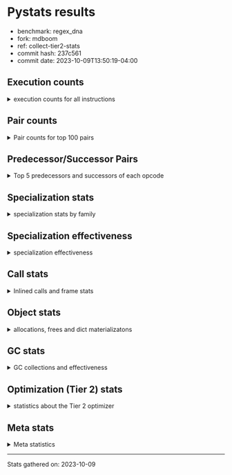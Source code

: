 
# Pystats results

- benchmark: regex_dna
- fork: mdboom
- ref: collect-tier2-stats
- commit hash: 237c561
- commit date: 2023-10-09T13:50:19-04:00

## Execution counts

<details>
<summary> execution counts for all instructions </summary>

|Name | Count | Self | Cumulative | Miss ratio | 
|---|---:|---:|---:|---:|
| LOAD_FAST | 5,700 | 12.4% | 12.4% |  |
| LOAD_GLOBAL_MODULE | 4,540 | 9.8% | 22.2% |  |
| LOAD_FAST_LOAD_FAST | 3,660 | 7.9% | 30.1% |  |
| LOAD_GLOBAL_BUILTIN | 2,960 | 6.4% | 36.5% |  |
| RETURN_VALUE | 2,700 | 5.9% | 42.4% |  |
| RESUME_CHECK | 2,700 | 5.9% | 48.2% |  |
| POP_JUMP_IF_FALSE | 2,040 | 4.4% | 52.7% |  |
| CALL | 1,860 | 4.0% | 56.7% |  |
| LOAD_ATTR_METHOD_NO_DICT | 1,460 | 3.2% | 59.9% |  |
| STORE_FAST | 1,400 | 3.0% | 62.9% |  |
| NOP | 1,320 | 2.9% | 65.8% |  |
| BUILD_TUPLE | 1,320 | 2.9% | 68.6% |  |
| CALL_PY_EXACT_ARGS | 1,320 | 2.9% | 71.5% |  |
| BINARY_SUBSCR_DICT | 1,260 | 2.7% | 74.2% |  |
| CALL_ISINSTANCE | 1,260 | 2.7% | 76.9% |  |
| CALL_TYPE_1 | 1,260 | 2.7% | 79.7% |  |
| TO_BOOL_BOOL | 1,260 | 2.7% | 82.4% |  |
| ENTER_EXECUTOR | 960 | 2.1% | 84.5% |  |
| TO_BOOL | 740 | 1.6% | 86.1% |  |
| PUSH_NULL | 720 | 1.6% | 87.6% |  |
| CALL_LEN | 720 | 1.6% | 89.2% |  |
| LOAD_ATTR_MODULE | 580 | 1.3% | 90.5% |  |
| CALL_LIST_APPEND | 540 | 1.2% | 91.6% |  |
| CALL_METHOD_DESCRIPTOR_FAST_WITH_KEYWORDS | 540 | 1.2% | 92.8% |  |
| CALL_PY_WITH_DEFAULTS | 540 | 1.2% | 94.0% |  |
| FOR_ITER_TUPLE | 360 | 0.8% | 94.8% |  |
| JUMP_BACKWARD | 340 | 0.7% | 95.5% |  |
| LOAD_GLOBAL | 240 | 0.5% | 96.0% |  |
| GET_ITER | 180 | 0.4% | 96.4% |  |
| LOAD_DEREF | 180 | 0.4% | 96.8% |  |
| STORE_FAST_STORE_FAST | 160 | 0.3% | 97.1% |  |
| UNPACK_SEQUENCE_TWO_TUPLE | 160 | 0.3% | 97.5% |  |
| BUILD_LIST | 120 | 0.3% | 97.7% |  |
| CALL_FUNCTION_EX | 120 | 0.3% | 98.0% |  |
| LOAD_CONST | 120 | 0.3% | 98.3% |  |
| FOR_ITER_RANGE | 120 | 0.3% | 98.5% |  |
| LOAD_ATTR | 100 | 0.2% | 98.7% |  |
| COMPARE_OP | 80 | 0.2% | 98.9% |  |
| POP_TOP | 60 | 0.1% | 99.0% |  |
| CALL_INTRINSIC_1 | 60 | 0.1% | 99.2% |  |
| COPY_FREE_VARS | 60 | 0.1% | 99.3% |  |
| LIST_EXTEND | 60 | 0.1% | 99.4% |  |
| LOAD_FAST_CHECK | 60 | 0.1% | 99.6% |  |
| POP_JUMP_IF_NONE | 60 | 0.1% | 99.7% |  |
| BINARY_OP_SUBTRACT_FLOAT | 60 | 0.1% | 99.8% |  |
| CALL_BUILTIN_CLASS | 60 | 0.1% | 100.0% |  |
| BINARY_OP | 20 | 0.0% | 100.0% |  |


</details>

## Pair counts

<details>
<summary> Pair counts for top 100 pairs </summary>

|Pair | Count | Self | Cumulative | 
|---|---:|---:|---:|
| LOAD_GLOBAL_BUILTIN LOAD_FAST | 2,760 | 6.0% | 6.0% |
| RESUME_CHECK LOAD_GLOBAL_BUILTIN | 1,340 | 2.9% | 8.9% |
| CALL_PY_EXACT_ARGS RESUME_CHECK | 1,320 | 2.9% | 11.7% |
| NOP LOAD_GLOBAL_MODULE | 1,260 | 2.7% | 14.5% |
| RETURN_VALUE LOAD_ATTR_METHOD_NO_DICT | 1,260 | 2.7% | 17.2% |
| BUILD_TUPLE BINARY_SUBSCR_DICT | 1,260 | 2.7% | 19.9% |
| LOAD_FAST CALL_TYPE_1 | 1,260 | 2.7% | 22.7% |
| LOAD_FAST LOAD_GLOBAL_MODULE | 1,260 | 2.7% | 25.4% |
| LOAD_FAST_LOAD_FAST BUILD_TUPLE | 1,260 | 2.7% | 28.1% |
| LOAD_FAST_LOAD_FAST CALL_PY_EXACT_ARGS | 1,260 | 2.7% | 30.9% |
| POP_JUMP_IF_FALSE NOP | 1,260 | 2.7% | 33.6% |
| BINARY_SUBSCR_DICT RETURN_VALUE | 1,260 | 2.7% | 36.3% |
| CALL_ISINSTANCE TO_BOOL_BOOL | 1,260 | 2.7% | 39.1% |
| CALL_TYPE_1 LOAD_FAST_LOAD_FAST | 1,260 | 2.7% | 41.8% |
| LOAD_GLOBAL_MODULE LOAD_FAST_LOAD_FAST | 1,260 | 2.7% | 44.5% |
| LOAD_GLOBAL_MODULE CALL_ISINSTANCE | 1,260 | 2.7% | 47.2% |
| LOAD_GLOBAL_MODULE LOAD_GLOBAL_BUILTIN | 1,260 | 2.7% | 50.0% |
| TO_BOOL_BOOL POP_JUMP_IF_FALSE | 1,260 | 2.7% | 52.7% |
| LOAD_FAST CALL | 1,040 | 2.3% | 55.0% |
| LOAD_FAST_LOAD_FAST LOAD_FAST | 940 | 2.0% | 57.0% |
| RETURN_VALUE STORE_FAST | 780 | 1.7% | 58.7% |
| TO_BOOL POP_JUMP_IF_FALSE | 720 | 1.6% | 60.3% |
| CALL RETURN_VALUE | 720 | 1.6% | 61.8% |
| CALL RESUME_CHECK | 720 | 1.6% | 63.4% |
| LOAD_FAST TO_BOOL | 720 | 1.6% | 64.9% |
| POP_JUMP_IF_FALSE LOAD_GLOBAL_MODULE | 720 | 1.6% | 66.5% |
| LOAD_ATTR_METHOD_NO_DICT LOAD_FAST_LOAD_FAST | 720 | 1.6% | 68.1% |
| RESUME_CHECK LOAD_FAST | 720 | 1.6% | 69.6% |
| LOAD_ATTR_MODULE PUSH_NULL | 580 | 1.3% | 70.9% |
| RETURN_VALUE CALL_LEN | 540 | 1.2% | 72.0% |
| LOAD_FAST CALL_METHOD_DESCRIPTOR_FAST_WITH_KEYWORDS | 540 | 1.2% | 73.2% |
| STORE_FAST ENTER_EXECUTOR | 540 | 1.2% | 74.4% |
| CALL_LEN CALL_LIST_APPEND | 540 | 1.2% | 75.6% |
| CALL_METHOD_DESCRIPTOR_FAST_WITH_KEYWORDS RETURN_VALUE | 540 | 1.2% | 76.7% |
| CALL_PY_WITH_DEFAULTS RESUME_CHECK | 540 | 1.2% | 77.9% |
| LOAD_ATTR_METHOD_NO_DICT LOAD_FAST | 540 | 1.2% | 79.1% |
| RESUME_CHECK LOAD_GLOBAL_MODULE | 540 | 1.2% | 80.2% |
| ENTER_EXECUTOR CALL | 500 | 1.1% | 81.3% |
| LOAD_GLOBAL_MODULE LOAD_ATTR_MODULE | 500 | 1.1% | 82.4% |
| CALL_LIST_APPEND ENTER_EXECUTOR | 380 | 0.8% | 83.2% |
| PUSH_NULL LOAD_FAST_LOAD_FAST | 360 | 0.8% | 84.0% |
| ENTER_EXECUTOR CALL_PY_WITH_DEFAULTS | 340 | 0.7% | 84.7% |
| STORE_FAST LOAD_FAST | 320 | 0.7% | 85.4% |
| JUMP_BACKWARD FOR_ITER_TUPLE | 240 | 0.5% | 86.0% |
| LOAD_FAST LOAD_ATTR_METHOD_NO_DICT | 200 | 0.4% | 86.4% |
| LOAD_FAST_LOAD_FAST CALL_PY_WITH_DEFAULTS | 200 | 0.4% | 86.8% |
| FOR_ITER_TUPLE STORE_FAST | 200 | 0.4% | 87.3% |
| LOAD_ATTR_METHOD_NO_DICT LOAD_GLOBAL_BUILTIN | 200 | 0.4% | 87.7% |
| LOAD_GLOBAL_BUILTIN LOAD_GLOBAL_MODULE | 200 | 0.4% | 88.1% |
| PUSH_NULL CALL | 180 | 0.4% | 88.5% |
| STORE_FAST JUMP_BACKWARD | 180 | 0.4% | 88.9% |
| STORE_FAST LOAD_GLOBAL_MODULE | 160 | 0.3% | 89.3% |
| STORE_FAST_STORE_FAST LOAD_GLOBAL_MODULE | 160 | 0.3% | 89.6% |
| CALL_LIST_APPEND JUMP_BACKWARD | 160 | 0.3% | 89.9% |
| FOR_ITER_TUPLE UNPACK_SEQUENCE_TWO_TUPLE | 160 | 0.3% | 90.3% |
| UNPACK_SEQUENCE_TWO_TUPLE STORE_FAST_STORE_FAST | 160 | 0.3% | 90.6% |
| CALL CALL | 140 | 0.3% | 90.9% |
| LOAD_GLOBAL LOAD_GLOBAL_MODULE | 140 | 0.3% | 91.2% |
| GET_ITER FOR_ITER_TUPLE | 120 | 0.3% | 91.5% |
| PUSH_NULL LOAD_FAST | 120 | 0.3% | 91.8% |
| LOAD_DEREF PUSH_NULL | 120 | 0.3% | 92.0% |
| LOAD_FAST CALL_LEN | 120 | 0.3% | 92.3% |
| CALL_LEN STORE_FAST | 120 | 0.3% | 92.5% |
| LOAD_GLOBAL_MODULE GET_ITER | 120 | 0.3% | 92.8% |
| STORE_FAST LOAD_GLOBAL | 100 | 0.2% | 93.0% |
| LOAD_ATTR LOAD_ATTR_MODULE | 80 | 0.2% | 93.2% |
| LOAD_GLOBAL LOAD_GLOBAL_BUILTIN | 80 | 0.2% | 93.4% |
| LOAD_GLOBAL_MODULE LOAD_ATTR | 80 | 0.2% | 93.5% |
| GET_ITER FOR_ITER_RANGE | 60 | 0.1% | 93.7% |
| NOP LOAD_DEREF | 60 | 0.1% | 93.8% |
| POP_TOP NOP | 60 | 0.1% | 93.9% |
| PUSH_NULL LOAD_CONST | 60 | 0.1% | 94.1% |
| RETURN_VALUE RETURN_VALUE | 60 | 0.1% | 94.2% |
| BUILD_LIST LOAD_DEREF | 60 | 0.1% | 94.3% |
| BUILD_LIST STORE_FAST | 60 | 0.1% | 94.5% |
| BUILD_TUPLE RETURN_VALUE | 60 | 0.1% | 94.6% |
| CALL POP_TOP | 60 | 0.1% | 94.7% |
| CALL LOAD_FAST | 60 | 0.1% | 94.8% |
| CALL STORE_FAST | 60 | 0.1% | 95.0% |
| CALL CALL_LEN | 60 | 0.1% | 95.1% |
| CALL_FUNCTION_EX COPY_FREE_VARS | 60 | 0.1% | 95.2% |
| CALL_FUNCTION_EX RESUME_CHECK | 60 | 0.1% | 95.4% |
| CALL_INTRINSIC_1 CALL_FUNCTION_EX | 60 | 0.1% | 95.5% |
| COMPARE_OP POP_JUMP_IF_FALSE | 60 | 0.1% | 95.6% |
| COPY_FREE_VARS RESUME_CHECK | 60 | 0.1% | 95.8% |
| ENTER_EXECUTOR LOAD_FAST_LOAD_FAST | 60 | 0.1% | 95.9% |
| JUMP_BACKWARD FOR_ITER_RANGE | 60 | 0.1% | 96.0% |
| LIST_EXTEND CALL_INTRINSIC_1 | 60 | 0.1% | 96.1% |
| LOAD_CONST LOAD_CONST | 60 | 0.1% | 96.3% |
| LOAD_CONST LOAD_FAST | 60 | 0.1% | 96.4% |
| LOAD_DEREF LIST_EXTEND | 60 | 0.1% | 96.5% |
| LOAD_FAST GET_ITER | 60 | 0.1% | 96.7% |
| LOAD_FAST RETURN_VALUE | 60 | 0.1% | 96.8% |
| LOAD_FAST BUILD_LIST | 60 | 0.1% | 96.9% |
| LOAD_FAST CALL_FUNCTION_EX | 60 | 0.1% | 97.1% |
| LOAD_FAST COMPARE_OP | 60 | 0.1% | 97.2% |
| LOAD_FAST POP_JUMP_IF_NONE | 60 | 0.1% | 97.3% |
| LOAD_FAST_CHECK LOAD_FAST | 60 | 0.1% | 97.4% |
| POP_JUMP_IF_FALSE LOAD_FAST | 60 | 0.1% | 97.6% |
| POP_JUMP_IF_NONE LOAD_FAST_CHECK | 60 | 0.1% | 97.7% |


</details>

## Predecessor/Successor Pairs

<details>
<summary> Top 5 predecessors and successors of each opcode </summary>

### GET_ITER

<details>
<summary> Successors and predecessors for GET_ITER </summary>

|Predecessors | Count | Percentage | 
|---|---:|---:|
| LOAD_GLOBAL_MODULE | 120 | 66.7% |
| LOAD_FAST | 60 | 33.3% |

|Successors | Count | Percentage | 
|---|---:|---:|
| FOR_ITER_TUPLE | 120 | 66.7% |
| FOR_ITER_RANGE | 60 | 33.3% |


</details>

### NOP

<details>
<summary> Successors and predecessors for NOP </summary>

|Predecessors | Count | Percentage | 
|---|---:|---:|
| POP_JUMP_IF_FALSE | 1,260 | 95.5% |
| POP_TOP | 60 | 4.5% |

|Successors | Count | Percentage | 
|---|---:|---:|
| LOAD_GLOBAL_MODULE | 1,260 | 95.5% |
| LOAD_DEREF | 60 | 4.5% |


</details>

### POP_TOP

<details>
<summary> Successors and predecessors for POP_TOP </summary>

|Predecessors | Count | Percentage | 
|---|---:|---:|
| CALL | 60 | 100.0% |

|Successors | Count | Percentage | 
|---|---:|---:|
| NOP | 60 | 100.0% |


</details>

### PUSH_NULL

<details>
<summary> Successors and predecessors for PUSH_NULL </summary>

|Predecessors | Count | Percentage | 
|---|---:|---:|
| LOAD_ATTR_MODULE | 580 | 80.6% |
| LOAD_DEREF | 120 | 16.7% |
| LOAD_ATTR | 20 | 2.8% |

|Successors | Count | Percentage | 
|---|---:|---:|
| LOAD_FAST_LOAD_FAST | 360 | 50.0% |
| CALL | 180 | 25.0% |
| LOAD_FAST | 120 | 16.7% |
| LOAD_CONST | 60 | 8.3% |


</details>

### RETURN_VALUE

<details>
<summary> Successors and predecessors for RETURN_VALUE </summary>

|Predecessors | Count | Percentage | 
|---|---:|---:|
| BINARY_SUBSCR_DICT | 1,260 | 46.7% |
| CALL | 720 | 26.7% |
| CALL_METHOD_DESCRIPTOR_FAST_WITH_KEYWORDS | 540 | 20.0% |
| RETURN_VALUE | 60 | 2.2% |
| BUILD_TUPLE | 60 | 2.2% |

|Successors | Count | Percentage | 
|---|---:|---:|
| LOAD_ATTR_METHOD_NO_DICT | 1,260 | 46.7% |
| STORE_FAST | 780 | 28.9% |
| CALL_LEN | 540 | 20.0% |
| RETURN_VALUE | 60 | 2.2% |
| LOAD_GLOBAL | 40 | 1.5% |


</details>

### TO_BOOL

<details>
<summary> Successors and predecessors for TO_BOOL </summary>

|Predecessors | Count | Percentage | 
|---|---:|---:|
| LOAD_FAST | 720 | 97.3% |
| TO_BOOL | 20 | 2.7% |

|Successors | Count | Percentage | 
|---|---:|---:|
| POP_JUMP_IF_FALSE | 720 | 97.3% |
| TO_BOOL | 20 | 2.7% |


</details>

### BINARY_OP

<details>
<summary> Successors and predecessors for BINARY_OP </summary>

|Predecessors | Count | Percentage | 
|---|---:|---:|
| LOAD_FAST | 20 | 100.0% |

|Successors | Count | Percentage | 
|---|---:|---:|
| BINARY_OP_SUBTRACT_FLOAT | 20 | 100.0% |


</details>

### BUILD_LIST

<details>
<summary> Successors and predecessors for BUILD_LIST </summary>

|Predecessors | Count | Percentage | 
|---|---:|---:|
| LOAD_FAST | 60 | 50.0% |
| STORE_FAST | 60 | 50.0% |

|Successors | Count | Percentage | 
|---|---:|---:|
| LOAD_DEREF | 60 | 50.0% |
| STORE_FAST | 60 | 50.0% |


</details>

### BUILD_TUPLE

<details>
<summary> Successors and predecessors for BUILD_TUPLE </summary>

|Predecessors | Count | Percentage | 
|---|---:|---:|
| LOAD_FAST_LOAD_FAST | 1,260 | 95.5% |
| CALL_LEN | 60 | 4.5% |

|Successors | Count | Percentage | 
|---|---:|---:|
| BINARY_SUBSCR_DICT | 1,260 | 95.5% |
| RETURN_VALUE | 60 | 4.5% |


</details>

### CALL

<details>
<summary> Successors and predecessors for CALL </summary>

|Predecessors | Count | Percentage | 
|---|---:|---:|
| LOAD_FAST | 1,040 | 55.9% |
| ENTER_EXECUTOR | 500 | 26.9% |
| PUSH_NULL | 180 | 9.7% |
| CALL | 140 | 7.5% |

|Successors | Count | Percentage | 
|---|---:|---:|
| RETURN_VALUE | 720 | 38.7% |
| RESUME_CHECK | 720 | 38.7% |
| CALL | 140 | 7.5% |
| POP_TOP | 60 | 3.2% |
| LOAD_FAST | 60 | 3.2% |


</details>

### CALL_FUNCTION_EX

<details>
<summary> Successors and predecessors for CALL_FUNCTION_EX </summary>

|Predecessors | Count | Percentage | 
|---|---:|---:|
| CALL_INTRINSIC_1 | 60 | 50.0% |
| LOAD_FAST | 60 | 50.0% |

|Successors | Count | Percentage | 
|---|---:|---:|
| COPY_FREE_VARS | 60 | 50.0% |
| RESUME_CHECK | 60 | 50.0% |


</details>

### CALL_INTRINSIC_1

<details>
<summary> Successors and predecessors for CALL_INTRINSIC_1 </summary>

|Predecessors | Count | Percentage | 
|---|---:|---:|
| LIST_EXTEND | 60 | 100.0% |

|Successors | Count | Percentage | 
|---|---:|---:|
| CALL_FUNCTION_EX | 60 | 100.0% |


</details>

### COMPARE_OP

<details>
<summary> Successors and predecessors for COMPARE_OP </summary>

|Predecessors | Count | Percentage | 
|---|---:|---:|
| LOAD_FAST | 60 | 75.0% |
| COMPARE_OP | 20 | 25.0% |

|Successors | Count | Percentage | 
|---|---:|---:|
| POP_JUMP_IF_FALSE | 60 | 75.0% |
| COMPARE_OP | 20 | 25.0% |


</details>

### COPY_FREE_VARS

<details>
<summary> Successors and predecessors for COPY_FREE_VARS </summary>

|Predecessors | Count | Percentage | 
|---|---:|---:|
| CALL_FUNCTION_EX | 60 | 100.0% |

|Successors | Count | Percentage | 
|---|---:|---:|
| RESUME_CHECK | 60 | 100.0% |


</details>

### ENTER_EXECUTOR

<details>
<summary> Successors and predecessors for ENTER_EXECUTOR </summary>

|Predecessors | Count | Percentage | 
|---|---:|---:|
| STORE_FAST | 540 | 56.2% |
| CALL_LIST_APPEND | 380 | 39.6% |
| JUMP_BACKWARD | 40 | 4.2% |

|Successors | Count | Percentage | 
|---|---:|---:|
| CALL | 500 | 52.1% |
| CALL_PY_WITH_DEFAULTS | 340 | 35.4% |
| LOAD_FAST_LOAD_FAST | 60 | 6.2% |
| LOAD_GLOBAL_MODULE | 40 | 4.2% |
| LOAD_GLOBAL | 20 | 2.1% |


</details>

### JUMP_BACKWARD

<details>
<summary> Successors and predecessors for JUMP_BACKWARD </summary>

|Predecessors | Count | Percentage | 
|---|---:|---:|
| STORE_FAST | 180 | 52.9% |
| CALL_LIST_APPEND | 160 | 47.1% |

|Successors | Count | Percentage | 
|---|---:|---:|
| FOR_ITER_TUPLE | 240 | 70.6% |
| FOR_ITER_RANGE | 60 | 17.6% |
| ENTER_EXECUTOR | 40 | 11.8% |


</details>

### LIST_EXTEND

<details>
<summary> Successors and predecessors for LIST_EXTEND </summary>

|Predecessors | Count | Percentage | 
|---|---:|---:|
| LOAD_DEREF | 60 | 100.0% |

|Successors | Count | Percentage | 
|---|---:|---:|
| CALL_INTRINSIC_1 | 60 | 100.0% |


</details>

### LOAD_ATTR

<details>
<summary> Successors and predecessors for LOAD_ATTR </summary>

|Predecessors | Count | Percentage | 
|---|---:|---:|
| LOAD_GLOBAL_MODULE | 80 | 80.0% |
| LOAD_GLOBAL | 20 | 20.0% |

|Successors | Count | Percentage | 
|---|---:|---:|
| LOAD_ATTR_MODULE | 80 | 80.0% |
| PUSH_NULL | 20 | 20.0% |


</details>

### LOAD_CONST

<details>
<summary> Successors and predecessors for LOAD_CONST </summary>

|Predecessors | Count | Percentage | 
|---|---:|---:|
| PUSH_NULL | 60 | 50.0% |
| LOAD_CONST | 60 | 50.0% |

|Successors | Count | Percentage | 
|---|---:|---:|
| LOAD_CONST | 60 | 50.0% |
| LOAD_FAST | 60 | 50.0% |


</details>

### LOAD_DEREF

<details>
<summary> Successors and predecessors for LOAD_DEREF </summary>

|Predecessors | Count | Percentage | 
|---|---:|---:|
| NOP | 60 | 33.3% |
| BUILD_LIST | 60 | 33.3% |
| RESUME_CHECK | 60 | 33.3% |

|Successors | Count | Percentage | 
|---|---:|---:|
| PUSH_NULL | 120 | 66.7% |
| LIST_EXTEND | 60 | 33.3% |


</details>

### LOAD_FAST

<details>
<summary> Successors and predecessors for LOAD_FAST </summary>

|Predecessors | Count | Percentage | 
|---|---:|---:|
| LOAD_GLOBAL_BUILTIN | 2,760 | 48.4% |
| LOAD_FAST_LOAD_FAST | 940 | 16.5% |
| RESUME_CHECK | 720 | 12.6% |
| LOAD_ATTR_METHOD_NO_DICT | 540 | 9.5% |
| STORE_FAST | 320 | 5.6% |

|Successors | Count | Percentage | 
|---|---:|---:|
| CALL_TYPE_1 | 1,260 | 22.1% |
| LOAD_GLOBAL_MODULE | 1,260 | 22.1% |
| CALL | 1,040 | 18.2% |
| TO_BOOL | 720 | 12.6% |
| CALL_METHOD_DESCRIPTOR_FAST_WITH_KEYWORDS | 540 | 9.5% |


</details>

### LOAD_FAST_CHECK

<details>
<summary> Successors and predecessors for LOAD_FAST_CHECK </summary>

|Predecessors | Count | Percentage | 
|---|---:|---:|
| POP_JUMP_IF_NONE | 60 | 100.0% |

|Successors | Count | Percentage | 
|---|---:|---:|
| LOAD_FAST | 60 | 100.0% |


</details>

### LOAD_FAST_LOAD_FAST

<details>
<summary> Successors and predecessors for LOAD_FAST_LOAD_FAST </summary>

|Predecessors | Count | Percentage | 
|---|---:|---:|
| CALL_TYPE_1 | 1,260 | 34.4% |
| LOAD_GLOBAL_MODULE | 1,260 | 34.4% |
| LOAD_ATTR_METHOD_NO_DICT | 720 | 19.7% |
| PUSH_NULL | 360 | 9.8% |
| ENTER_EXECUTOR | 60 | 1.6% |

|Successors | Count | Percentage | 
|---|---:|---:|
| BUILD_TUPLE | 1,260 | 34.4% |
| CALL_PY_EXACT_ARGS | 1,260 | 34.4% |
| LOAD_FAST | 940 | 25.7% |
| CALL_PY_WITH_DEFAULTS | 200 | 5.5% |


</details>

### LOAD_GLOBAL

<details>
<summary> Successors and predecessors for LOAD_GLOBAL </summary>

|Predecessors | Count | Percentage | 
|---|---:|---:|
| STORE_FAST | 100 | 41.7% |
| RETURN_VALUE | 40 | 16.7% |
| RESUME_CHECK | 40 | 16.7% |
| ENTER_EXECUTOR | 20 | 8.3% |
| LOAD_FAST | 20 | 8.3% |

|Successors | Count | Percentage | 
|---|---:|---:|
| LOAD_GLOBAL_MODULE | 140 | 58.3% |
| LOAD_GLOBAL_BUILTIN | 80 | 33.3% |
| LOAD_ATTR | 20 | 8.3% |


</details>

### POP_JUMP_IF_FALSE

<details>
<summary> Successors and predecessors for POP_JUMP_IF_FALSE </summary>

|Predecessors | Count | Percentage | 
|---|---:|---:|
| TO_BOOL_BOOL | 1,260 | 61.8% |
| TO_BOOL | 720 | 35.3% |
| COMPARE_OP | 60 | 2.9% |

|Successors | Count | Percentage | 
|---|---:|---:|
| NOP | 1,260 | 61.8% |
| LOAD_GLOBAL_MODULE | 720 | 35.3% |
| LOAD_FAST | 60 | 2.9% |


</details>

### POP_JUMP_IF_NONE

<details>
<summary> Successors and predecessors for POP_JUMP_IF_NONE </summary>

|Predecessors | Count | Percentage | 
|---|---:|---:|
| LOAD_FAST | 60 | 100.0% |

|Successors | Count | Percentage | 
|---|---:|---:|
| LOAD_FAST_CHECK | 60 | 100.0% |


</details>

### STORE_FAST

<details>
<summary> Successors and predecessors for STORE_FAST </summary>

|Predecessors | Count | Percentage | 
|---|---:|---:|
| RETURN_VALUE | 780 | 55.7% |
| FOR_ITER_TUPLE | 200 | 14.3% |
| CALL_LEN | 120 | 8.6% |
| BUILD_LIST | 60 | 4.3% |
| CALL | 60 | 4.3% |

|Successors | Count | Percentage | 
|---|---:|---:|
| ENTER_EXECUTOR | 540 | 38.6% |
| LOAD_FAST | 320 | 22.9% |
| JUMP_BACKWARD | 180 | 12.9% |
| LOAD_GLOBAL_MODULE | 160 | 11.4% |
| LOAD_GLOBAL | 100 | 7.1% |


</details>

### STORE_FAST_STORE_FAST

<details>
<summary> Successors and predecessors for STORE_FAST_STORE_FAST </summary>

|Predecessors | Count | Percentage | 
|---|---:|---:|
| UNPACK_SEQUENCE_TWO_TUPLE | 160 | 100.0% |

|Successors | Count | Percentage | 
|---|---:|---:|
| LOAD_GLOBAL_MODULE | 160 | 100.0% |


</details>

### BINARY_OP_SUBTRACT_FLOAT

<details>
<summary> Successors and predecessors for BINARY_OP_SUBTRACT_FLOAT </summary>

|Predecessors | Count | Percentage | 
|---|---:|---:|
| LOAD_FAST | 40 | 66.7% |
| BINARY_OP | 20 | 33.3% |

|Successors | Count | Percentage | 
|---|---:|---:|
| STORE_FAST | 60 | 100.0% |


</details>

### BINARY_SUBSCR_DICT

<details>
<summary> Successors and predecessors for BINARY_SUBSCR_DICT </summary>

|Predecessors | Count | Percentage | 
|---|---:|---:|
| BUILD_TUPLE | 1,260 | 100.0% |

|Successors | Count | Percentage | 
|---|---:|---:|
| RETURN_VALUE | 1,260 | 100.0% |


</details>

### CALL_BUILTIN_CLASS

<details>
<summary> Successors and predecessors for CALL_BUILTIN_CLASS </summary>

|Predecessors | Count | Percentage | 
|---|---:|---:|
| LOAD_FAST | 40 | 66.7% |
| CALL | 20 | 33.3% |

|Successors | Count | Percentage | 
|---|---:|---:|
| STORE_FAST | 60 | 100.0% |


</details>

### CALL_ISINSTANCE

<details>
<summary> Successors and predecessors for CALL_ISINSTANCE </summary>

|Predecessors | Count | Percentage | 
|---|---:|---:|
| LOAD_GLOBAL_MODULE | 1,260 | 100.0% |

|Successors | Count | Percentage | 
|---|---:|---:|
| TO_BOOL_BOOL | 1,260 | 100.0% |


</details>

### CALL_LEN

<details>
<summary> Successors and predecessors for CALL_LEN </summary>

|Predecessors | Count | Percentage | 
|---|---:|---:|
| RETURN_VALUE | 540 | 75.0% |
| LOAD_FAST | 120 | 16.7% |
| CALL | 60 | 8.3% |

|Successors | Count | Percentage | 
|---|---:|---:|
| CALL_LIST_APPEND | 540 | 75.0% |
| STORE_FAST | 120 | 16.7% |
| BUILD_TUPLE | 60 | 8.3% |


</details>

### CALL_LIST_APPEND

<details>
<summary> Successors and predecessors for CALL_LIST_APPEND </summary>

|Predecessors | Count | Percentage | 
|---|---:|---:|
| CALL_LEN | 540 | 100.0% |

|Successors | Count | Percentage | 
|---|---:|---:|
| ENTER_EXECUTOR | 380 | 70.4% |
| JUMP_BACKWARD | 160 | 29.6% |


</details>

### CALL_METHOD_DESCRIPTOR_FAST_WITH_KEYWORDS

<details>
<summary> Successors and predecessors for CALL_METHOD_DESCRIPTOR_FAST_WITH_KEYWORDS </summary>

|Predecessors | Count | Percentage | 
|---|---:|---:|
| LOAD_FAST | 540 | 100.0% |

|Successors | Count | Percentage | 
|---|---:|---:|
| RETURN_VALUE | 540 | 100.0% |


</details>

### CALL_PY_EXACT_ARGS

<details>
<summary> Successors and predecessors for CALL_PY_EXACT_ARGS </summary>

|Predecessors | Count | Percentage | 
|---|---:|---:|
| LOAD_FAST_LOAD_FAST | 1,260 | 95.5% |
| LOAD_FAST | 40 | 3.0% |
| CALL | 20 | 1.5% |

|Successors | Count | Percentage | 
|---|---:|---:|
| RESUME_CHECK | 1,320 | 100.0% |


</details>

### CALL_PY_WITH_DEFAULTS

<details>
<summary> Successors and predecessors for CALL_PY_WITH_DEFAULTS </summary>

|Predecessors | Count | Percentage | 
|---|---:|---:|
| ENTER_EXECUTOR | 340 | 63.0% |
| LOAD_FAST_LOAD_FAST | 200 | 37.0% |

|Successors | Count | Percentage | 
|---|---:|---:|
| RESUME_CHECK | 540 | 100.0% |


</details>

### CALL_TYPE_1

<details>
<summary> Successors and predecessors for CALL_TYPE_1 </summary>

|Predecessors | Count | Percentage | 
|---|---:|---:|
| LOAD_FAST | 1,260 | 100.0% |

|Successors | Count | Percentage | 
|---|---:|---:|
| LOAD_FAST_LOAD_FAST | 1,260 | 100.0% |


</details>

### FOR_ITER_RANGE

<details>
<summary> Successors and predecessors for FOR_ITER_RANGE </summary>

|Predecessors | Count | Percentage | 
|---|---:|---:|
| GET_ITER | 60 | 50.0% |
| JUMP_BACKWARD | 60 | 50.0% |

|Successors | Count | Percentage | 
|---|---:|---:|
| STORE_FAST | 60 | 50.0% |
| LOAD_GLOBAL_MODULE | 40 | 33.3% |
| LOAD_GLOBAL | 20 | 16.7% |


</details>

### FOR_ITER_TUPLE

<details>
<summary> Successors and predecessors for FOR_ITER_TUPLE </summary>

|Predecessors | Count | Percentage | 
|---|---:|---:|
| JUMP_BACKWARD | 240 | 66.7% |
| GET_ITER | 120 | 33.3% |

|Successors | Count | Percentage | 
|---|---:|---:|
| STORE_FAST | 200 | 55.6% |
| UNPACK_SEQUENCE_TWO_TUPLE | 160 | 44.4% |


</details>

### LOAD_ATTR_METHOD_NO_DICT

<details>
<summary> Successors and predecessors for LOAD_ATTR_METHOD_NO_DICT </summary>

|Predecessors | Count | Percentage | 
|---|---:|---:|
| RETURN_VALUE | 1,260 | 86.3% |
| LOAD_FAST | 200 | 13.7% |

|Successors | Count | Percentage | 
|---|---:|---:|
| LOAD_FAST_LOAD_FAST | 720 | 49.3% |
| LOAD_FAST | 540 | 37.0% |
| LOAD_GLOBAL_BUILTIN | 200 | 13.7% |


</details>

### LOAD_ATTR_MODULE

<details>
<summary> Successors and predecessors for LOAD_ATTR_MODULE </summary>

|Predecessors | Count | Percentage | 
|---|---:|---:|
| LOAD_GLOBAL_MODULE | 500 | 86.2% |
| LOAD_ATTR | 80 | 13.8% |

|Successors | Count | Percentage | 
|---|---:|---:|
| PUSH_NULL | 580 | 100.0% |


</details>

### LOAD_GLOBAL_BUILTIN

<details>
<summary> Successors and predecessors for LOAD_GLOBAL_BUILTIN </summary>

|Predecessors | Count | Percentage | 
|---|---:|---:|
| RESUME_CHECK | 1,340 | 45.3% |
| LOAD_GLOBAL_MODULE | 1,260 | 42.6% |
| LOAD_ATTR_METHOD_NO_DICT | 200 | 6.8% |
| LOAD_GLOBAL | 80 | 2.7% |
| LOAD_FAST | 40 | 1.4% |

|Successors | Count | Percentage | 
|---|---:|---:|
| LOAD_FAST | 2,760 | 93.2% |
| LOAD_GLOBAL_MODULE | 200 | 6.8% |


</details>

### LOAD_GLOBAL_MODULE

<details>
<summary> Successors and predecessors for LOAD_GLOBAL_MODULE </summary>

|Predecessors | Count | Percentage | 
|---|---:|---:|
| NOP | 1,260 | 27.8% |
| LOAD_FAST | 1,260 | 27.8% |
| POP_JUMP_IF_FALSE | 720 | 15.9% |
| RESUME_CHECK | 540 | 11.9% |
| LOAD_GLOBAL_BUILTIN | 200 | 4.4% |

|Successors | Count | Percentage | 
|---|---:|---:|
| LOAD_FAST_LOAD_FAST | 1,260 | 27.8% |
| CALL_ISINSTANCE | 1,260 | 27.8% |
| LOAD_GLOBAL_BUILTIN | 1,260 | 27.8% |
| LOAD_ATTR_MODULE | 500 | 11.0% |
| GET_ITER | 120 | 2.6% |


</details>

### RESUME_CHECK

<details>
<summary> Successors and predecessors for RESUME_CHECK </summary>

|Predecessors | Count | Percentage | 
|---|---:|---:|
| CALL_PY_EXACT_ARGS | 1,320 | 48.9% |
| CALL | 720 | 26.7% |
| CALL_PY_WITH_DEFAULTS | 540 | 20.0% |
| CALL_FUNCTION_EX | 60 | 2.2% |
| COPY_FREE_VARS | 60 | 2.2% |

|Successors | Count | Percentage | 
|---|---:|---:|
| LOAD_GLOBAL_BUILTIN | 1,340 | 49.6% |
| LOAD_FAST | 720 | 26.7% |
| LOAD_GLOBAL_MODULE | 540 | 20.0% |
| LOAD_DEREF | 60 | 2.2% |
| LOAD_GLOBAL | 40 | 1.5% |


</details>

### TO_BOOL_BOOL

<details>
<summary> Successors and predecessors for TO_BOOL_BOOL </summary>

|Predecessors | Count | Percentage | 
|---|---:|---:|
| CALL_ISINSTANCE | 1,260 | 100.0% |

|Successors | Count | Percentage | 
|---|---:|---:|
| POP_JUMP_IF_FALSE | 1,260 | 100.0% |


</details>

### UNPACK_SEQUENCE_TWO_TUPLE

<details>
<summary> Successors and predecessors for UNPACK_SEQUENCE_TWO_TUPLE </summary>

|Predecessors | Count | Percentage | 
|---|---:|---:|
| FOR_ITER_TUPLE | 160 | 100.0% |

|Successors | Count | Percentage | 
|---|---:|---:|
| STORE_FAST_STORE_FAST | 160 | 100.0% |


</details>


</details>

## Specialization stats

<details>
<summary> specialization stats by family </summary>

### BINARY_OP

<details>
<summary> specialization stats for BINARY_OP family </summary>

|Kind | Count | Ratio | 
|---|---:|---:|
|          hit | 60 | 75.0% |

| | Count | Ratio | 
|---|---:|---:|
| Success | 20 | 100.0% |
| Failure | 0 | 0.0% |


</details>

### BINARY_SUBSCR

<details>
<summary> specialization stats for BINARY_SUBSCR family </summary>

|Kind | Count | Ratio | 
|---|---:|---:|
|          hit | 1,260 | 100.0% |


</details>

### CALL

<details>
<summary> specialization stats for CALL family </summary>

|Kind | Count | Ratio | 
|---|---:|---:|
|     deferred | 1,620 | 20.0% |
|          hit | 6,240 | 77.0% |

| | Count | Ratio | 
|---|---:|---:|
| Success | 100 | 41.7% |
| Failure | 140 | 58.3% |

|Failure kind | Count | Ratio | 
|---|---:|---:|
| code complex parameters | 60 | 42.9% |
| cfunc noargs | 60 | 42.9% |
| meth descr method fastcall keywords | 20 | 14.3% |


</details>

### COMPARE_OP

<details>
<summary> specialization stats for COMPARE_OP family </summary>

|Kind | Count | Ratio | 
|---|---:|---:|
|     deferred | 60 | 75.0% |

| | Count | Ratio | 
|---|---:|---:|
| Success | 0 | 0.0% |
| Failure | 20 | 100.0% |

|Failure kind | Count | Ratio | 
|---|---:|---:|
| tuple | 20 | 100.0% |


</details>

### FOR_ITER

<details>
<summary> specialization stats for FOR_ITER family </summary>

|Kind | Count | Ratio | 
|---|---:|---:|
|          hit | 480 | 100.0% |


</details>

### JUMP_BACKWARD

<details>
<summary> specialization stats for JUMP_BACKWARD family </summary>


</details>

### LOAD_ATTR

<details>
<summary> specialization stats for LOAD_ATTR family </summary>

|Kind | Count | Ratio | 
|---|---:|---:|
|     deferred | 20 | 0.9% |
|          hit | 2,040 | 95.3% |

| | Count | Ratio | 
|---|---:|---:|
| Success | 80 | 100.0% |
| Failure | 0 | 0.0% |


</details>

### LOAD_GLOBAL

<details>
<summary> specialization stats for LOAD_GLOBAL family </summary>

|Kind | Count | Ratio | 
|---|---:|---:|
|     deferred | 20 | 0.3% |
|          hit | 7,500 | 96.9% |

| | Count | Ratio | 
|---|---:|---:|
| Success | 220 | 100.0% |
| Failure | 0 | 0.0% |


</details>

### POP_JUMP_IF_FALSE

<details>
<summary> specialization stats for POP_JUMP_IF_FALSE family </summary>


</details>

### POP_JUMP_IF_NONE

<details>
<summary> specialization stats for POP_JUMP_IF_NONE family </summary>


</details>

### TO_BOOL

<details>
<summary> specialization stats for TO_BOOL family </summary>

|Kind | Count | Ratio | 
|---|---:|---:|
|     deferred | 720 | 36.0% |
|          hit | 1,260 | 63.0% |

| | Count | Ratio | 
|---|---:|---:|
| Success | 0 | 0.0% |
| Failure | 20 | 100.0% |

|Failure kind | Count | Ratio | 
|---|---:|---:|
| tuple | 20 | 100.0% |


</details>

### UNPACK_SEQUENCE

<details>
<summary> specialization stats for UNPACK_SEQUENCE family </summary>

|Kind | Count | Ratio | 
|---|---:|---:|
|          hit | 160 | 100.0% |


</details>


</details>

## Specialization effectiveness

<details>
<summary> specialization effectiveness </summary>

|Instructions | Count | Ratio | 
|---|---:|---:|
| Basic | 18,960 | 41.1% |
| Not specialized | 5,480 | 11.9% |
| Specialized | 21,700 | 47.0% |

### Deferred by instruction

<details>
<summary> deferred by instruction </summary>

|Name | Count | Ratio | 
|---|---:|---:|
| CALL | 1,620 | 66.4% |
| TO_BOOL | 720 | 29.5% |
| COMPARE_OP | 60 | 2.5% |
| LOAD_ATTR | 20 | 0.8% |
| LOAD_GLOBAL | 20 | 0.8% |
| BINARY_SLICE | 0 | 0.0% |
| STORE_SLICE | 0 | 0.0% |
| BINARY_SUBSCR | 0 | 0.0% |
| GET_ITER | 0 | 0.0% |
| NOP | 0 | 0.0% |


</details>

### Misses by instruction

<details>
<summary> misses by instruction </summary>


</details>


</details>

## Call stats

<details>
<summary> Inlined calls and frame stats </summary>

| | Count | Ratio | 
|---|---:|---:|
| Calls to PyEval_EvalDefault | 0 | 0.0% |
| Calls to Python functions inlined | 2,700 | 100.0% |
| Calls via PyEval_EvalFrame (total) | 0 | 0.0% |
| Calls via PyEval_EvalFrame (vector) | 0 | 0.0% |
| Calls via PyEval_EvalFrame (generator) | 0 | 0.0% |
| Calls via PyEval_EvalFrame (legacy) | 0 | 0.0% |
| Calls via PyEval_EvalFrame (function vectorcall) | 0 | 0.0% |
| Calls via PyEval_EvalFrame (build class) | 0 | 0.0% |
| Calls via PyEval_EvalFrame (slot) | 0 | 0.0% |
| Calls via PyEval_EvalFrame (function ex) | 120 | 4.4% |
| Calls via PyEval_EvalFrame (api) | 0 | 0.0% |
| Calls via PyEval_EvalFrame (method) | 0 | 0.0% |
| Frame objects created | 0 | 0.0% |
| Frames pushed | 2,700 | 100.0% |


</details>

## Object stats

<details>
<summary> allocations, frees and dict materializatons </summary>

| | Count | Ratio | 
|---|---:|---:|
| Allocations from freelist | 2,880 | 0.1% |
| Frees to freelist | 2,820 |  |
| Allocations | 4,847,560 | 99.9% |
| Allocations to 512 bytes | 4,831,420 | 99.6% |
| Allocations to 4 kbytes | 13,380 | 0.3% |
| Allocations over 4 kbytes | 2,760 | 0.1% |
| Frees | 5,875,200 |  |
| New values | 0 |  |
| Interpreter increfs | 24,080 | 0.1% |
| Interpreter decrefs | 28,240 | 0.1% |
| Increfs | 21,571,540 | 99.9% |
| Decrefs | 26,415,680 | 99.9% |
| Materialize dict (on request) | 0 |  |
| Materialize dict (new key) | 0 |  |
| Materialize dict (too big) | 0 |  |
| Materialize dict (str subclass) | 0 |  |
| Dematerialize dict | 0 |  |
| Method cache hits | 20 |  |
| Method cache misses | 0 |  |
| Method cache collisions | 0 |  |
| Method cache dunder hits | 2,520 |  |
| Method cache dunder misses | 0 |  |


</details>

## GC stats

<details>
<summary> GC collections and effectiveness </summary>

|Generation | Collections | Objects collected | Object visits | 
|---:|---:|---:|---:|
| 0 | 0 | 0 | 0 |
| 1 | 0 | 0 | 0 |
| 2 | 0 | 0 | 0 |


</details>

## Optimization (Tier 2) stats

<details>
<summary> statistics about the Tier 2 optimizer </summary>

| | Count | Ratio | 
|---|---:|---:|
| Optimization attempts | 40 |  |
| Traces created | 40 | 100.0% |
| Traces executed | 960 |  |
| Uops executed | 19,840 | 20.67 |
| Trace stack overflow | 0 | 0.0% |
| Trace stack underflow | 0 | 0.0% |
| Trace too long | 0 | 0.0% |
| Trace too short | 0 | 0.0% |
| Inner loop found | 0 | 0.0% |
| Recursive call | 0 | 0.0% |

### Trace length histogram

<details>
<summary> trace length histogram </summary>

|Range | Count | Ratio | 
|---|---:|---:|
| <= 1 | 0 | 0.0% |
| <= 2 | 0 | 0.0% |
| <= 4 | 0 | 0.0% |
| <= 8 | 0 | 0.0% |
| <= 16 | 0 | 0.0% |
| <= 32 | 40 | 100.0% |


</details>

### Optimized trace length histogram

<details>
<summary> optimized trace length histogram </summary>

|Range | Count | Ratio | 
|---|---:|---:|
| <= 1 | 0 | 0.0% |
| <= 2 | 0 | 0.0% |
| <= 4 | 0 | 0.0% |
| <= 8 | 0 | 0.0% |
| <= 16 | 0 | 0.0% |
| <= 32 | 40 | 100.0% |


</details>

### Trace run length histogram

<details>
<summary> trace run length histogram </summary>

|Range | Count | Ratio | 
|---|---:|---:|
| <= 1 | 0 | 0.0% |
| <= 2 | 0 | 0.0% |
| <= 4 | 0 | 0.0% |
| <= 8 | 120 | 12.5% |
| <= 16 | 0 | 0.0% |
| <= 32 | 840 | 87.5% |


</details>

### Uop execution stats

<details>
<summary> uop execution stats </summary>

|Name | Count | Self | Cumulative | Miss ratio | 
|---|---:|---:|---:|---:|
| _SET_IP | 4,780 | 24.1% | 24.1% |  |
| LOAD_FAST | 2,520 | 12.7% | 36.8% |  |
| STORE_FAST | 1,340 | 6.8% | 43.5% |  |
| _GUARD_GLOBALS_VERSION | 1,180 | 5.9% | 49.5% |  |
| _EXIT_TRACE | 960 | 4.8% | 54.3% |  |
| _ITER_CHECK_TUPLE | 960 | 4.8% | 59.2% |  |
| _IS_ITER_EXHAUSTED_TUPLE | 960 | 4.8% | 64.0% |  |
| _POP_JUMP_IF_TRUE | 960 | 4.8% | 68.9% |  |
| PUSH_NULL | 840 | 4.2% | 73.1% |  |
| _LOAD_GLOBAL_MODULE | 840 | 4.2% | 77.3% |  |
| _CHECK_ATTR_MODULE | 840 | 4.2% | 81.6% |  |
| _LOAD_ATTR_MODULE | 840 | 4.2% | 85.8% |  |
| _ITER_NEXT_TUPLE | 840 | 4.2% | 90.0% |  |
| UNPACK_SEQUENCE_TWO_TUPLE | 500 | 2.5% | 92.5% |  |
| _GUARD_BUILTINS_VERSION | 340 | 1.7% | 94.3% |  |
| _LOAD_GLOBAL_BUILTINS | 340 | 1.7% | 96.0% |  |
| _GUARD_TYPE_VERSION | 340 | 1.7% | 97.7% |  |
| _LOAD_ATTR_METHOD_NO_DICT | 340 | 1.7% | 99.4% |  |
| POP_TOP | 120 | 0.6% | 100.0% |  |


</details>

### Unsupported opcodes

<details>
<summary> unsupported opcodes </summary>

|Opcode | Count | 
|---|---:|
| CALL | 20 |
| CALL_PY_WITH_DEFAULTS | 20 |


</details>


</details>

## Meta stats

<details>
<summary> Meta statistics </summary>

| | Count | 
|---|---:|
| Number of data files | 20 |


</details>

---
Stats gathered on: 2023-10-09
